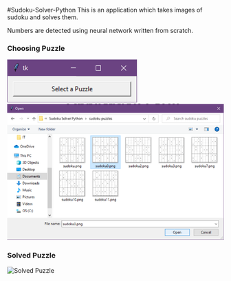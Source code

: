 #Sudoku-Solver-Python
This is an application which takes images of sudoku and solves them.

Numbers are detected using neural network written from scratch. 

### Choosing Puzzle
![Choosing Puzzle](images/choosepuzzle.png)
![Selecting Puzzle](images/puzzleselection.png)

### Solved Puzzle
![Solved Puzzle](images/solved_puzzle.png)
